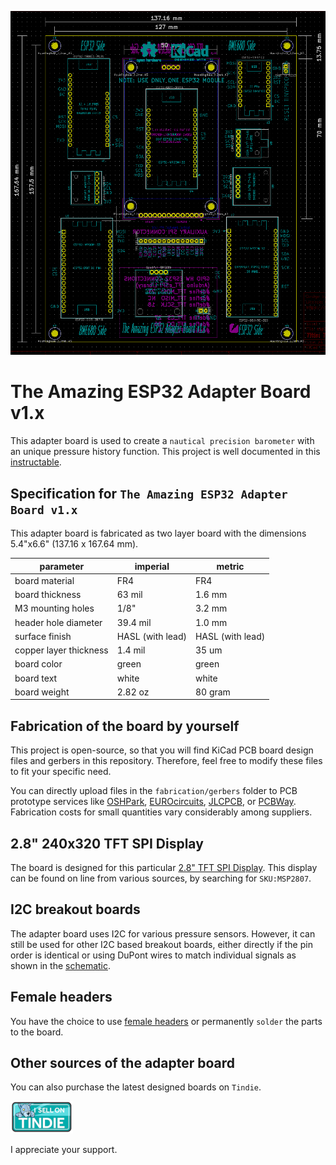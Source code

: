 ![prototyping solderable board](./images/dimensions-of-esp32-adapter-board.png)

# The Amazing ESP32 Adapter Board v1.x

 This adapter board is used to create a `nautical precision barometer` with an unique pressure history function. This project is well documented in this [instructable](https://www.instructables.com). 

## Specification for `The Amazing ESP32 Adapter Board v1.x`

This adapter board is fabricated as two layer board with the dimensions 5.4"x6.6" (137.16 x 167.64 mm).

| parameter | imperial | metric |
| -----------|-------|------|
| board material | FR4 | FR4 |
| board thickness | 63 mil | 1.6 mm |
| M3 mounting holes | 1/8" | 3.2 mm |
| header hole diameter | 39.4 mil | 1.0 mm |
| surface finish | HASL (with lead) | HASL (with lead) |
| copper layer thickness | 1.4 mil | 35 um |
| board color | green | green |
| board text | white | white |
| board weight | 2.82 oz | 80 gram |

## Fabrication of the board by yourself

This project is open-source, so that you will find KiCad PCB board design files and gerbers in this repository. Therefore, feel free to modify these files to fit your specific need.

You can directly upload files in the `fabrication/gerbers` folder to PCB prototype services like [OSHPark](https://oshpark.com), [EUROcircuits](https://www.eurocircuits.com/), [JLCPCB](https://jlcpcb.com/), or [PCBWay](https://www.pcbway.com/?adwgc=666&campaignid=172480651&adgroupid=8787904531&feeditemid=&targetid=kwd-96217560494&loc_physical_ms=9077376&matchtype=p&network=g&device=c&devicemodel=&creative=347469560617&keyword=pcbway&placement=&target=&adposition=&gclid=Cj0KCQjw1dGJBhD4ARIsANb6OdmESABFHY6IoLMPbpK8nmhx2egNPqXjOdz1aGUw3X_8KeHwY9J_MfkaAnIwEALw_wcB). Fabrication costs for small quantities vary considerably among suppliers.

## 2.8" 240x320 TFT SPI Display

The board is designed for this particular [2.8" TFT SPI Display](http://www.lcdwiki.com/2.8inch_SPI_Module_ILI9341_SKU:MSP2807). This display can be found on line from various sources, by searching for `SKU:MSP2807`.

## I2C breakout boards

The adapter board uses I2C for various pressure sensors. However, it can still be used for other I2C based breakout boards, either directly if the pin order is identical or using DuPont wires to match individual signals as shown in the [schematic](./kicad/esp32-adapter-schematic-v1x.pdf).

## Female headers

You have the choice to use [female headers](https://www.amazon.com/Glarks-Straight-Connector-Assortment-Prototype/dp/B076GZXW3Z/ref=pd_sbs_3/147-7037756-9410528?pd_rd_w=f0DzS&pf_rd_p=3676f086-9496-4fd7-8490-77cf7f43f846&pf_rd_r=XJ7KEPZZ1EA8WDMJP8NP&pd_rd_r=ec0b5867-c0b8-4d0b-9c31-e0d79fe9c3ec&pd_rd_wg=7Ns6N&pd_rd_i=B076GZXW3Z&psc=1) or permanently `solder` the parts to the board.

## Other sources of the adapter board
You can also purchase the latest designed boards on `Tindie`. 

[![Tindie](./images/tindie-small.png)](https://www.tindie.com/stores/debinix/)

I appreciate your support.
